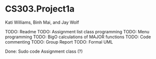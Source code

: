 # CS303.Project1a
Kati Williams, Binh Mai, and Jay Wolf

TODO: Readme
TODO: Assignment list class programming
TODO: Menu programming
TODO: BigO calculations of MAJOR functions
TODO: Code commenting
TODO: Group Report
TODO: Formal UML


Done: 
Sudo code
Assignment class (?)

